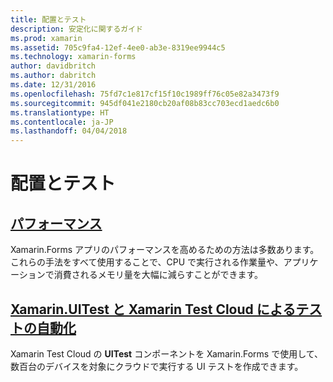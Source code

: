 ```yaml
---
title: 配置とテスト
description: 安定化に関するガイド
ms.prod: xamarin
ms.assetid: 705c9fa4-12ef-4ee0-ab3e-8319ee9944c5
ms.technology: xamarin-forms
author: davidbritch
ms.author: dabritch
ms.date: 12/31/2016
ms.openlocfilehash: 75fd7c1e817cf15f10c1989ff76c05e82a3473f9
ms.sourcegitcommit: 945df041e2180cb20af08b83cc703ecd1aedc6b0
ms.translationtype: HT
ms.contentlocale: ja-JP
ms.lasthandoff: 04/04/2018
---
```

# <a name="deployment-and-testing"></a>配置とテスト

## <a name="performanceperformancemd"></a>[パフォーマンス](performance.md)

Xamarin.Forms アプリのパフォーマンスを高めるための方法は多数あります。 これらの手法をすべて使用することで、CPU で実行される作業量や、アプリケーションで消費されるメモリ量を大幅に減らすことができます。

## <a name="automated-testing-with-xamarinuitest-and-xamarin-test-clouduitest-and-test-cloudmd"></a>[Xamarin.UITest と Xamarin Test Cloud によるテストの自動化](uitest-and-test-cloud.md)

Xamarin Test Cloud の **UITest** コンポーネントを Xamarin.Forms で使用して、数百台のデバイスを対象にクラウドで実行する UI テストを作成できます。
